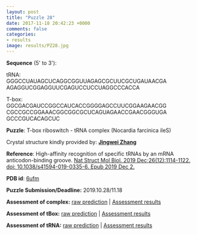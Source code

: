 ```yaml
---
layout: post
title: "Puzzle 28"
date: 2017-11-18 20:42:23 +0000
comments: false
categories: 
- results
image: results/PZ28.jpg
---
```

**Sequence** (5' to 3'): 

tRNA:    
GGGCCUAUAGCUCAGGCGGUUAGAGCGCUUCGCUGAUAACGA    
AGAGGUCGGAGGUUCGAGUCCUCCUAGGCCCACCA

T-box:    
GGCGACGAUCCGGCCAUCACCGGGGAGCCUUCGGAAGAACGG    
CGCCGCCGGAAACGGCGGCGCUCAGUAGAACCGAACGGGUGA    
GCCCGUCACAGCUC

**Puzzle**:
T-box riboswitch - tRNA complex (Nocardia farcinica ileS)

Crystal structure kindly provided by: [**Jingwei Zhang**](https://irp.nih.gov/pi/jinwei-zhang)

**Reference**:
High-affinity recognition of specific tRNAs by an mRNA anticodon-binding groove.
[Nat Struct Mol Biol. 2019 Dec;26(12):1114-1122. doi: 10.1038/s41594-019-0335-6. Epub 2019 Dec 2.](https://www.ncbi.nlm.nih.gov/pubmed/?term=31792448)

**PDB id**: [6ufm](http://www.rcsb.org/pdb/explore/explore.do?structureId=6ufm) 

**Puzzle Submission/Deadline:** 2019.10.28/11.18


**Assessment of complex:** [raw prediction](https://github.com/rnapuzzles/rnapuzzles.github.io/tree/master/data/PZ28/pdb)    &#124;   [Assessment results](/table/2000/01/01/PZ28-3d/)

**Assessment of tBox:** [raw prediction](https://github.com/rnapuzzles/rnapuzzles.github.io/tree/master/data/PZ28tBox/pdb)    &#124;   [Assessment results](/table/2000/01/01/PZ28tBox-3d/)

**Assessment of tRNA:** [raw prediction](https://github.com/rnapuzzles/rnapuzzles.github.io/tree/master/data/PZ28tRNA/pdb)    &#124;   [Assessment results](/table/2000/01/01/PZ28tRNA-3d/)
